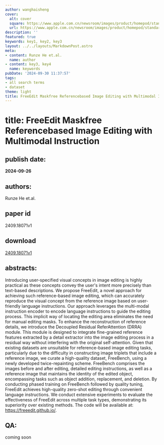 ```yaml
---
author: wanghaisheng
cover:
  alt: cover
  square: https://www.apple.com.cn/newsroom/images/product/homepod/standard/Apple-HomePod-hero-230118_big.jpg.large_2x.jpg
  url: https://www.apple.com.cn/newsroom/images/product/homepod/standard/Apple-HomePod-hero-230118_big.jpg.large_2x.jpg
description: ''
featured: true
keywords: key1, key2, key3
layout: ../../layouts/MarkdownPost.astro
meta:
- content: Runze He et.al.
  name: author
- content: key3, key4
  name: keywords
pubDate: '2024-09-30 11:37:57'
tags:
- all search terms
- dataset
theme: light
title: FreeEdit Maskfree Referencebased Image Editing with Multimodal Instruction
---
```


# title: FreeEdit Maskfree Referencebased Image Editing with Multimodal Instruction 
## publish date: 
**2024-09-26** 
## authors: 
  Runze He et.al. 
## paper id
2409.18071v1
## download
[2409.18071v1](http://arxiv.org/abs/2409.18071v1)
## abstracts:
Introducing user-specified visual concepts in image editing is highly practical as these concepts convey the user's intent more precisely than text-based descriptions. We propose FreeEdit, a novel approach for achieving such reference-based image editing, which can accurately reproduce the visual concept from the reference image based on user-friendly language instructions. Our approach leverages the multi-modal instruction encoder to encode language instructions to guide the editing process. This implicit way of locating the editing area eliminates the need for manual editing masks. To enhance the reconstruction of reference details, we introduce the Decoupled Residual ReferAttention (DRRA) module. This module is designed to integrate fine-grained reference features extracted by a detail extractor into the image editing process in a residual way without interfering with the original self-attention. Given that existing datasets are unsuitable for reference-based image editing tasks, particularly due to the difficulty in constructing image triplets that include a reference image, we curate a high-quality dataset, FreeBench, using a newly developed twice-repainting scheme. FreeBench comprises the images before and after editing, detailed editing instructions, as well as a reference image that maintains the identity of the edited object, encompassing tasks such as object addition, replacement, and deletion. By conducting phased training on FreeBench followed by quality tuning, FreeEdit achieves high-quality zero-shot editing through convenient language instructions. We conduct extensive experiments to evaluate the effectiveness of FreeEdit across multiple task types, demonstrating its superiority over existing methods. The code will be available at: https://freeedit.github.io/.
## QA:
coming soon
